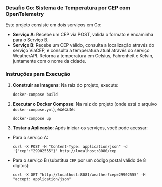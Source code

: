 ### Desafio Go: Sistema de Temperatura por CEP com OpenTelemetry

Este projeto consiste em dois serviços em Go:

- **Serviço A**: Recebe um CEP via POST, valida o formato e encaminha para o Serviço B.
- **Serviço B**: Recebe um CEP válido, consulta a localização através do serviço ViaCEP, e consulta a temperatura atual através do serviço WeatherAPI. Retorna a temperatura em Celsius, Fahrenheit e Kelvin, juntamente com o nome da cidade.


### Instruções para Execução

1. **Construir as Imagens**: Na raiz do projeto, execute:

   ```
   docker-compose build
   ```

2. **Executar o Docker Compose**: Na raiz do projeto (onde está o arquivo `docker-compose.yml`), execute:

   ```
   docker-compose up
   ```


3. **Testar a Aplicação**: Após iniciar os serviços, você pode acessar:

- Para o serviço A:

   ```
   curl -X POST -H "Content-Type: application/json" -d '{"cep":"29902555"}' http://localhost:8080/cep
   ```
   
- Para o serviço B (substitua `CEP` por um código postal válido de 8 dígitos):
     ```
    curl -X GET "http://localhost:8081/weather?cep=29902555" -H "accept: application/json" 
     ```

